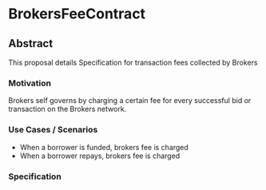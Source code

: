 # BrokersFeeContract

## Abstract
This proposal details Specification for transaction fees collected by Brokers

### Motivation
Brokers self governs by charging a certain fee for every successful bid or transaction on the Brokers network.

### Use Cases / Scenarios
- When a borrower is funded, brokers fee is charged
- When a borrower repays, brokers fee is charged

### Specification
```
```
